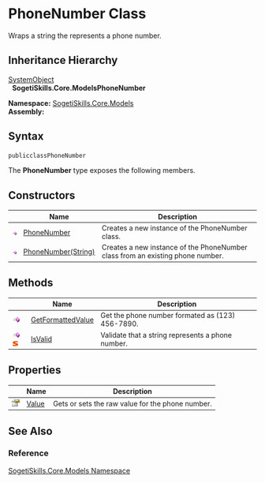 PhoneNumber Class
=================
Wraps a string the represents a phone number.


Inheritance Hierarchy
---------------------
[SystemObject][1]  
  **SogetiSkills.Core.ModelsPhoneNumber**  

**Namespace:** [SogetiSkills.Core.Models][2]  
**Assembly:**

Syntax
------

```csharp
publicclassPhoneNumber
```

The **PhoneNumber** type exposes the following members.


Constructors
------------

                 | Name                     | Description                                                                    
---------------- | ------------------------ | ------------------------------------------------------------------------------ 
![Public method] | [PhoneNumber][3]         | Creates a new instance of the PhoneNumber class.                               
![Public method] | [PhoneNumber(String)][4] | Creates a new instance of the PhoneNumber class from an existing phone number. 


Methods
-------

                                 | Name                   | Description                                       
-------------------------------- | ---------------------- | ------------------------------------------------- 
![Public method]                 | [GetFormattedValue][5] | Get the phone number formated as (123) 456-7890.  
![Public method]![Static member] | [IsValid][6]           | Validate that a string represents a phone number. 


Properties
----------

                   | Name       | Description                                      
------------------ | ---------- | ------------------------------------------------ 
![Public property] | [Value][7] | Gets or sets the raw value for the phone number. 


See Also
--------

### Reference
[SogetiSkills.Core.Models Namespace][2]  

[1]: http://msdn.microsoft.com/en-us/library/e5kfa45b
[2]: ../README.md
[3]: _ctor.md
[4]: _ctor_1.md
[5]: GetFormattedValue.md
[6]: IsValid.md
[7]: Value.md
[Public method]: ../../_icons/pubmethod.gif "Public method"
[Static member]: ../../_icons/static.gif "Static member"
[Public property]: ../../_icons/pubproperty.gif "Public property"